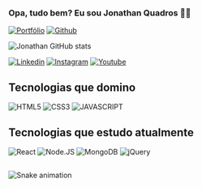 ### Opa, tudo bem? Eu sou Jonathan Quadros 👋😎

[![Portfólio](https://img.shields.io/website-up-down-green-red/http/monip.org.svg)](https://jotta.dev.br)
[![Github](https://img.shields.io/github/followers/jottacode.svg?style=social&label=Follow&maxAge=2592000)](https://github.com/jottacode)<br/>
  
![Jonathan GitHub stats](https://github-readme-stats.vercel.app/api?username=jottacode&count_private=true&show_icons=true&theme=algolia)

<div style="display: inline_block">
  <a href="https://www.linkedin.com/in/jotaquadros/" title="Acessar Linkedin" target="_blank"><img alt="Linkedin" src="https://img.shields.io/badge/LinkedIn-0077B5?style=for-the-badge&logo=linkedin&logoColor=white"></a>
  <a href="https://instagram.com/jottadev" title="Acessar Instagram" target="_blank"><img alt="Instagram" src="https://img.shields.io/badge/Instagram-E4405F?style=for-the-badge&logo=instagram&logoColor=white"></a>
  <a href="https://www.youtube.com/channel/UC_xQypOQYPHdTHKJqV6V0sQ" title="Acessar Youtube" target="_blank"><img alt="Youtube" src="https://img.shields.io/badge/YouTube-FF0000?style=for-the-badge&logo=youtube&logoColor=white"></a>
</div>

## Tecnologias que domino

<div style="display: inline_block">
  <img alt="HTML5" title="HTML5" src="https://img.shields.io/badge/HTML5-E34F26?style=for-the-badge&logo=html5&logoColor=white">
  <img alt="CSS3" title="CSS3" src="https://img.shields.io/badge/CSS3-1572B6?style=for-the-badge&logo=css3&logoColor=white">
  <img alt="JAVASCRIPT" title="JAVASCRIPT" src="https://img.shields.io/badge/JavaScript-F7DF1E?style=for-the-badge&logo=javascript&logoColor=black">
</div>

## Tecnologias que estudo atualmente

<div style="display: inline_block">
  <img alt="React" title="React" src="https://img.shields.io/badge/React-20232A?style=for-the-badge&logo=react&logoColor=61DAFB">
  <img alt="Node.JS" title="Node.JS" src="https://img.shields.io/badge/Node.js-43853D?style=for-the-badge&logo=node.js&logoColor=white">
  <img alt="MongoDB" title="MongoDB" src="https://img.shields.io/badge/MongoDB-4EA94B?style=for-the-badge&logo=mongodb&logoColor=white">
  <img alt="jQuery" title="jQuery" src="https://img.shields.io/badge/jQuery-0769AD?style=for-the-badge&logo=jquery&logoColor=white">
</div>

##
![Snake animation](https://github.com/jottacode/jottacode/blob/output/github-contribution-grid-snake.svg)
